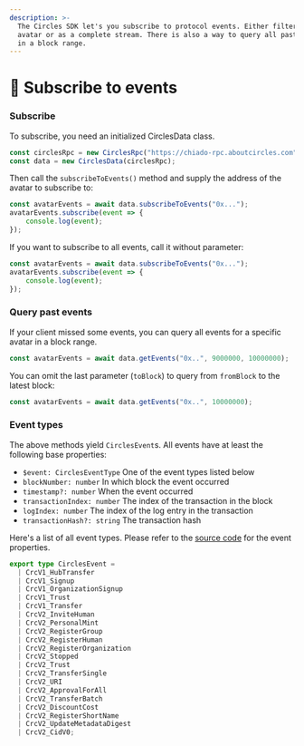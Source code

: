 ```yaml
---
description: >-
  The Circles SDK let's you subscribe to protocol events. Either filtered for an
  avatar or as a complete stream. There is also a way to query all past events
  in a block range.
---
```


# 📝 Subscribe to events

### Subscribe

To subscribe, you need an initialized CirclesData class.

```typescript
const circlesRpc = new CirclesRpc("https://chiado-rpc.aboutcircles.com");
const data = new CirclesData(circlesRpc);
```

Then call the `subscribeToEvents()` method and supply the address of the avatar to subscribe to:

```typescript
const avatarEvents = await data.subscribeToEvents("0x...");
avatarEvents.subscribe(event => {
    console.log(event);
});
```

If you want to subscribe to all events, call it without parameter:

```typescript
const avatarEvents = await data.subscribeToEvents("0x...");
avatarEvents.subscribe(event => {
    console.log(event);
});
```

### Query past events

If your client missed some events, you can query all events for a specific avatar in a block range.

```typescript
const avatarEvents = await data.getEvents("0x..", 9000000, 10000000);
```

You can omit the last parameter (`toBlock`)  to query from `fromBlock` to the latest block:

```typescript
const avatarEvents = await data.getEvents("0x..", 10000000);
```

### Event types

The above methods yield `CirclesEvent`s. All events have at least the following base properties:

* `$event: CirclesEventType` One of the event types listed below
* `blockNumber: number` In which block the event occurred
* `timestamp?: number` When the event occurred
* `transactionIndex: number` The index of the transaction in the block
* `logIndex: number` The index of the log entry in the transaction
* `transactionHash?: string` The transaction hash

Here's a list of all event types. Please refer to the [source code](https://github.com/aboutcircles/circles-sdk/blob/34160858798e3ec197e405a06d6a199a0bf73412/packages/data/src/events/events.ts) for the event properties.

```typescript
export type CirclesEvent =
  | CrcV1_HubTransfer
  | CrcV1_Signup
  | CrcV1_OrganizationSignup
  | CrcV1_Trust
  | CrcV1_Transfer
  | CrcV2_InviteHuman
  | CrcV2_PersonalMint
  | CrcV2_RegisterGroup
  | CrcV2_RegisterHuman
  | CrcV2_RegisterOrganization
  | CrcV2_Stopped
  | CrcV2_Trust
  | CrcV2_TransferSingle
  | CrcV2_URI
  | CrcV2_ApprovalForAll
  | CrcV2_TransferBatch
  | CrcV2_DiscountCost
  | CrcV2_RegisterShortName
  | CrcV2_UpdateMetadataDigest
  | CrcV2_CidV0;
```
